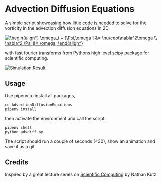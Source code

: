 # Advection Diffusion Equations
A simple script showcasing how little code is needed to solve for the vorticity in the advection diffusion equations in 2D

<a href="https://www.codecogs.com/eqnedit.php?latex=\dpi{200}&space;\begin{align*}&space;\omega_t&space;&plus;&space;[\Psi,\omega&space;]&space;&=&space;\nu\cdot\nabla^2\omega&space;\\&space;\nabla^2&space;\Psi&space;&=&space;\omega,&space;\end{align*}" target="_blank"><img src="https://latex.codecogs.com/gif.latex?\dpi{200}&space;\begin{align*}&space;\omega_t&space;&plus;&space;[\Psi,\omega&space;]&space;&=&space;\nu\cdot\nabla^2\omega&space;\\&space;\nabla^2&space;\Psi&space;&=&space;\omega,&space;\end{align*}" title="\begin{align*} \omega_t + [\Psi,\omega ] &= \nu\cdot\nabla^2\omega \\ \nabla^2 \Psi &= \omega, \end{align*}" /></a>

with fast fourier transforms from Pythons high level scipy package for scientific computing. 

![Simulation Result](https://github.com/maximilianrutz/AdvectionDiffusionEquations/blob/master/animation.gif)

## Usage
Use pipenv to install all packages,
```
cd AdvectionDiffusionEquations
pipenv install
```
then activate the environment and call the script.
```
pipenv shell
python advdiff.py
```
The script should run a couple of seconds (<30), show an animation and save it as a gif. 

## Credits
Inspired by a great lecture series on [Scientific Computing](https://www.youtube.com/playlist?list=PL2e45QSKfSj3jU4piHvVe-SIZU6CTAdve) by Nathan Kutz
